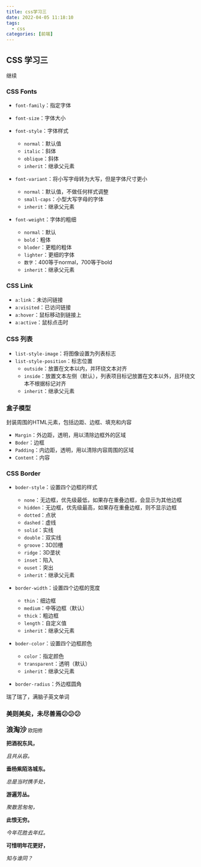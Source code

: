 ```yaml
---
title: css学习三
date: 2022-04-05 11:18:10
tags:
  - css
categories: [前端]
---
```


## CSS 学习三

继续

### CSS Fonts

- `font-family`：指定字体

- `font-size`：字体大小

- `font-style`：字体样式
  - `normal`：默认值
  - `italic`：斜体
  - `oblique`：斜体
  - `inherit`：继承父元素

- `font-variant`：将小写字母转为大写，但是字体尺寸更小
  - `normal`：默认值，不做任何样式调整
  - `small-caps`：小型大写字母的字体
  - `inherit`：继承父元素

- `font-weight`：字体的粗细
  - `normal`：默认
  - `bold`：粗体
  - `bloder`：更粗的粗体
  - `lighter`：更细的字体
  - `数字`：400等于normal，700等于bold
  - `inherit`：继承父元素

### CSS Link

- `a:link`：未访问链接
- `a:visited`：已访问链接
- `a:hover`：鼠标移动到链接上
- `a:active`：鼠标点击时

### CSS 列表

- `list-style-image`：将图像设置为列表标志
- `list-style-position`：标志位置
  - `outside`：放置在文本以内，并环绕文本对齐
  - `inside`：放置文本左侧（默认），列表项目标记放置在文本以外，且环绕文本不根据标记对齐
  - `inherit`：继承父元素

### 盒子模型

封装周围的HTML元素，包括边距、边框、填充和内容

- `Margin`：外边距，透明，用以清除边框外的区域
- `Boder`：边框
- `Padding`：内边距，透明，用以清除内容周围的区域
- `Content`：内容

### CSS Border

- `boder-style`：设置四个边框的样式
  - `none`：无边框，优先级最低，如果存在重叠边框，会显示为其他边框
  - `hidden`：无边框，优先级最高，如果存在重叠边框，则不显示边框
  - `dotted`：点状
  - `dashed`：虚线
  - `solid`：实线
  - `double`：双实线
  - `groove`：3D凹槽
  - `ridge`：3D垄状
  - `inset`：陷入
  - `ouset`：突出
  - `inherit`：继承父元素

- `border-width`：设置四个边框的宽度
  - `thin`：细边框
  - `medium`：中等边框（默认）
  - `thick`：粗边框
  - `length`：自定义值
  - `inherit`：继承父元素

- `boder-color`：设置四个边框颜色
  - `color`：指定颜色
  - `transparent`：透明（默认）
  - `inherit`：继承父元素

- `border-radius`：外边框圆角

瑞了瑞了，满脑子英文单词

### 美则美矣，未尽善焉😕😕😕

**<font size=4>浪淘沙</font>**</font> <font size=2>欧阳修</font>

**把酒祝东风，**

*且共从容。*

**垂杨紫陌洛城东。**

*总是当时携手处，*

**游遍芳丛。**

*聚散苦匆匆，*

**此恨无穷。**

*今年花胜去年红。*

**可惜明年花更好，**

*知与谁同？*
